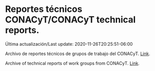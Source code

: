 # Reportes técnicos CONACyT/CONACyT technical reports.

Última actualización/Last update: 2020-11-26T20:25:51-06:00

Archivo de reportes técnicos de grupos de trabajo del CONACyT. [Link](https://coronavirus.conacyt.mx/productos/index.html).

Archive of technical reports of work groups from CONACyT. [Link](https://coronavirus.conacyt.mx/productos/index.html).
